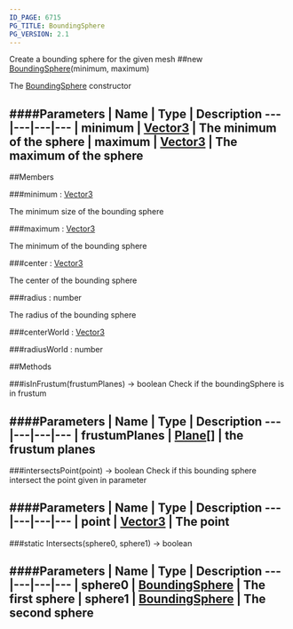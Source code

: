 ```yaml
---
ID_PAGE: 6715
PG_TITLE: BoundingSphere
PG_VERSION: 2.1
---
```


Create a bounding sphere for the given mesh
##new [BoundingSphere](page.php?p=6715)(minimum, maximum)



The [BoundingSphere](page.php?p=6715) constructor




####Parameters
 | Name | Type | Description
---|---|---|---
 | minimum | [Vector3](page.php?p=6751) | The minimum of the sphere
 | maximum | [Vector3](page.php?p=6751) | The maximum of the sphere
---

##Members

###minimum : [Vector3](page.php?p=6751)




The minimum size of the bounding sphere



###maximum : [Vector3](page.php?p=6751)




The minimum of the bounding sphere



###center : [Vector3](page.php?p=6751)




The center of the bounding sphere



###radius : number




The radius of the bounding sphere



###centerWorld : [Vector3](page.php?p=6751)






###radiusWorld : number














##Methods

###isInFrustum(frustumPlanes) &rarr; boolean
Check if the boundingSphere is in frustum





####Parameters
 | Name | Type | Description
---|---|---|---
 | frustumPlanes | [Plane](page.php?p=6755)[] | the frustum planes
---

###intersectsPoint(point) &rarr; boolean
Check if this bounding sphere intersect the point given in parameter





####Parameters
 | Name | Type | Description
---|---|---|---
 | point | [Vector3](page.php?p=6751) | The point
---

###static Intersects(sphere0, sphere1) &rarr; boolean

####Parameters
 | Name | Type | Description
---|---|---|---
 | sphere0 | [BoundingSphere](page.php?p=6715) | The first sphere
 | sphere1 | [BoundingSphere](page.php?p=6715) | The second sphere
---
